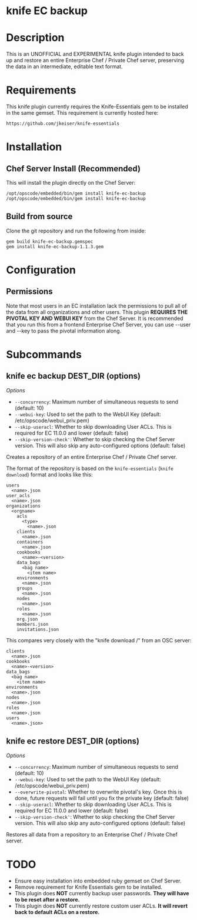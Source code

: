 # knife EC backup

# Description

This is an UNOFFICIAL and EXPERIMENTAL knife plugin intended to back up and restore an entire Enterprise Chef / Private Chef server, preserving the data in an intermediate, editable text format.

# Requirements

This knife plugin currently requires the Knife-Essentials gem to be installed in the same gemset. This requirement is currently hosted here:

    https://github.com/jkeiser/knife-essentials

# Installation

## Chef Server Install (Recommended)
This will install the plugin directly on the Chef Server:

    /opt/opscode/embedded/bin/gem install knife-ec-backup
    /opt/opscode/embedded/bin/gem install knife-ec-backup

## Build from source
Clone the git repository and run the following from inside:

    gem build knife-ec-backup.gemspec
    gem install knife-ec-backup-1.1.3.gem

# Configuration

## Permissions
Note that most users in an EC installation lack the permissions to pull all of the data from all organizations and other users.
This plugin **REQUIRES THE PIVOTAL KEY AND WEBUI KEY** from the Chef Server.
It is recommended that you run this from a frontend Enterprise Chef Server, you can use --user and --key to pass the pivotal information along.

# Subcommands

## knife ec backup DEST_DIR (options)

*Options*

  * `--concurrency`:
    Maximum number of simultaneous requests to send (default: 10)
  * `--webui-key`:
    Used to set the path to the WebUI Key (default: /etc/opscode/webui_priv.pem)
  * `--skip-useracl`:
    Whether to skip downloading User ACLs.  This is required for EC 11.0.0 and lower (default: false)
  * `--skip-version-check'`:
    Whether to skip checking the Chef Server version.  This will also skip any auto-configured options (default: false)

Creates a repository of an entire Enterprise Chef / Private Chef server.

The format of the repository is based on the `knife-essentials` (`knife download`) format and looks like this:

    users
      <name>.json
    user_acls
      <name>.json
    organizations
      <orgname>
        acls
          <type>
            <name>.json
        clients
          <name>.json
        containers
          <name>.json
        cookbooks
          <name>-<version>
        data_bags
          <bag name>
            <item name>
        environments
          <name>.json
        groups
          <name>.json
        nodes
          <name>.json
        roles
          <name>.json
        org.json
        members.json
        invitations.json

This compares very closely with the "knife download /" from an OSC server:

    clients
      <name>.json
    cookbooks
      <name>-<version>
    data_bags
      <bag name>
        <item name>
    environments
      <name>.json
    nodes
      <name>.json
    roles
      <name>.json
    users
      <name>.json>

## knife ec restore DEST_DIR (options)

*Options*

  * `--concurrency`:
    Maximum number of simultaneous requests to send (default: 10)
  * `--webui-key`:
    Used to set the path to the WebUI Key (default: /etc/opscode/webui_priv.pem)
  * `--overwrite-pivotal`:
    Whether to overwrite pivotal's key.  Once this is done, future requests will fail until you fix the private key (default: false)
  * `--skip-useracl`:
    Whether to skip downloading User ACLs.  This is required for EC 11.0.0 and lower (default: false)
  * `--skip-version-check'`:
    Whether to skip checking the Chef Server version.  This will also skip any auto-configured options (default: false)

Restores all data from a repository to an Enterprise Chef / Private Chef server.

# TODO

* Ensure easy installation into embedded ruby gemset on Chef Server.
* Remove requirement for Knife Essentials gem to be installed.
* This plugin does **NOT** currently backup user passwords.  **They will have to be reset after a restore.**
* This plugin does **NOT** currently restore custom user ACLs.  **It will revert back to default ACLs on a restore.**